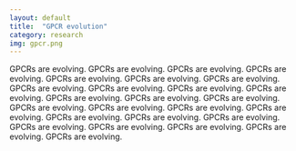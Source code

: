 ```yaml
---
layout: default
title:  "GPCR evolution"
category: research
img: gpcr.png
---
```

GPCRs are evolving. GPCRs are evolving. GPCRs are evolving. GPCRs are evolving. GPCRs are evolving. GPCRs are evolving. GPCRs are evolving. GPCRs are evolving. GPCRs are evolving. GPCRs are evolving. GPCRs are evolving. GPCRs are evolving. GPCRs are evolving. GPCRs are evolving. GPCRs are evolving. GPCRs are evolving. GPCRs are evolving. GPCRs are evolving. GPCRs are evolving. GPCRs are evolving. GPCRs are evolving. GPCRs are evolving. GPCRs are evolving. GPCRs are evolving. GPCRs are evolving. GPCRs are evolving. 
